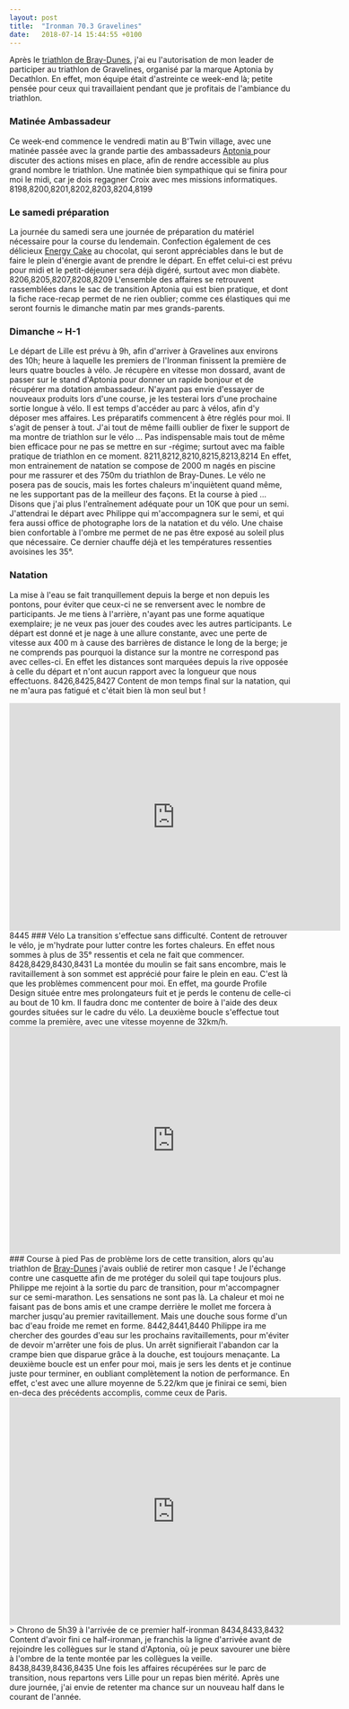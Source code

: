 ```yaml
---
layout: post
title:  "Ironman 70.3 Gravelines"
date:   2018-07-14 15:44:55 +0100
---
```

Après le <a href="http://twomoulins.fr/triathlon-braydunes/">triathlon de Bray-Dunes</a>, j'ai eu l'autorisation de mon leader de participer au triathlon de Gravelines, organisé par la marque Aptonia by Decathlon. En effet, mon équipe était d'astreinte ce week-end là; petite pensée pour ceux qui travaillaient pendant que je profitais de l'ambiance du triathlon.

### Matinée Ambassadeur
Ce week-end commence le vendredi matin au B'Twin village, avec une matinée passée avec la grande partie des ambassadeurs <a href="https://www.decathlon.fr/sport/c0-nutrition-sportive/_/N-rinoim" target="_blank" rel="noopener">Aptonia  </a>pour discuter des actions mises en place, afin de rendre accessible au plus grand nombre le triathlon. Une matinée bien sympathique qui se finira pour moi le midi, car je dois regagner Croix avec mes missions informatiques.
8198,8200,8201,8202,8203,8204,8199
### Le samedi préparation
La journée du samedi sera une journée de préparation du matériel nécessaire pour la course du lendemain. Confection également de ces délicieux <a href="https://www.decathlon.fr/energy-cake-chocolat-3x100g-id_8408970.html" target="_blank" rel="noopener">Energy Cake</a> au chocolat, qui seront appréciables dans le but de faire le plein d'énergie avant de prendre le départ. En effet celui-ci est prévu pour midi et le petit-déjeuner sera déjà digéré, surtout avec mon diabète.
8206,8205,8207,8208,8209
L'ensemble des affaires se retrouvent rassemblées dans le sac de transition Aptonia qui est bien pratique, et dont la fiche race-recap permet de ne rien oublier; comme ces élastiques qui me seront fournis le dimanche matin par mes grands-parents.

### Dimanche ~ H-1
Le départ de Lille est prévu à 9h, afin d'arriver à Gravelines aux environs des 10h; heure à laquelle les premiers de l'Ironman finissent la première de leurs quatre boucles à vélo.
Je récupère en vitesse mon dossard, avant de passer sur le stand d'Aptonia pour donner un rapide bonjour et de récupérer ma dotation ambassadeur. N'ayant pas envie d'essayer de nouveaux produits lors d'une course, je les testerai lors d'une prochaine sortie longue à vélo.
Il est temps d'accéder au parc à vélos, afin d'y déposer mes affaires. Les préparatifs commencent à être réglés pour moi. Il s'agit de penser à tout. J'ai tout de même failli oublier de fixer le support de ma montre de triathlon sur le vélo ... Pas indispensable mais tout de même bien efficace pour ne pas se mettre en sur -régime; surtout avec ma faible pratique de triathlon en ce moment.
8211,8212,8210,8215,8213,8214
En effet, mon entrainement de natation se compose de  2000 m nagés en piscine pour me rassurer et des 750m du triathlon de Bray-Dunes.
Le vélo ne posera pas de soucis, mais les fortes chaleurs m'inquiètent quand même, ne les supportant pas de la meilleur des façons. Et la course à pied ... Disons que j'ai plus l'entraînement adéquate pour un 10K que pour un semi.
J'attendrai le départ avec Philippe qui m'accompagnera sur le semi, et qui fera aussi office de photographe lors de la natation et du vélo. Une chaise bien confortable à l'ombre me permet de ne pas être exposé au soleil plus que nécessaire. Ce dernier chauffe déjà et les températures ressenties avoisines les 35°.

### Natation
La mise à l'eau se fait tranquillement depuis la berge et non depuis les pontons, pour éviter que ceux-ci ne se renversent avec le nombre de participants.
Je me tiens à l'arrière, n'ayant pas une forme aquatique exemplaire; je ne veux pas jouer des coudes avec les autres participants.
Le départ est donné et je nage à une allure constante, avec une perte de vitesse aux 400 m à cause des barrières de distance le long de la berge; je ne comprends pas pourquoi la distance sur la montre ne correspond pas avec celles-ci. En effet les distances sont marquées depuis la rive opposée à celle du départ et n'ont aucun rapport avec la longueur que nous effectuons.
8426,8425,8427
Content de mon temps final sur la natation, qui ne m'aura pas fatigué et c'était bien là mon seul but !

<center><iframe src="https://www.strava.com/activities/1674453233/embed/a5aa1ef5b33834b9a335a06b45c2b2e2cccc22c7" width="590" height="405" frameborder="0" scrolling="no"></iframe></center>
8445
### Vélo
La transition s'effectue sans difficulté. Content de retrouver le vélo, je m'hydrate pour lutter contre les fortes chaleurs. En effet nous sommes à plus de 35° ressentis et cela ne fait que commencer.
8428,8429,8430,8431
La montée du moulin se fait sans encombre, mais le ravitaillement à son sommet est apprécié pour faire le plein en eau. C'est là que les problèmes commencent pour moi. En effet, ma gourde Profile Design située entre mes prolongateurs fuit et je perds le contenu de celle-ci au bout de 10 km. Il faudra donc me contenter de boire à l'aide des deux gourdes situées sur le cadre du vélo.
La deuxième boucle s'effectue tout comme la première, avec une vitesse moyenne de 32km/h.

<center><iframe src="https://www.strava.com/activities/1674453571/embed/18182ea5e5096b539d6050832a59941dff8fc267" width="590" height="405" frameborder="0" scrolling="no" data-mce-fragment="1"></iframe></center>
### Course à pied
Pas de problème lors de cette transition, alors qu'au triathlon de <a href="http://twomoulins.fr/triathlon-braydunes/">Bray-Dunes</a> j'avais oublié de retirer mon casque ! Je l'échange contre une casquette afin de me protéger du soleil qui tape toujours plus.
Philippe me rejoint à la sortie du parc de transition, pour m'accompagner sur ce semi-marathon. Les sensations ne sont pas là. La chaleur et moi ne faisant pas de bons amis et une crampe derrière le mollet me forcera à marcher jusqu'au premier ravitaillement. Mais une douche sous forme d'un bac d'eau froide me remet en forme.
8442,8441,8440
Philippe ira me chercher des gourdes d'eau sur les prochains ravitaillements, pour m'éviter de devoir m'arrêter une fois de plus. Un arrêt signifierait l'abandon car la crampe bien que disparue grâce à la douche, est toujours menaçante.
La deuxième boucle est un enfer pour moi, mais je sers les dents et je continue juste pour terminer, en oubliant complètement la notion de performance. En effet, c'est avec une allure moyenne de 5.22/km que je finirai ce semi, bien en-deca des précédents accomplis, comme ceux de Paris.

<center><iframe src="https://www.strava.com/activities/1676206410/embed/d9ec64b2c051e59a62f3c8401a1585473dfa6ed6" width="590" height="405" frameborder="0" scrolling="no" data-mce-fragment="1"></iframe></center>
> Chrono de 5h39 à l'arrivée de ce premier half-ironman
8434,8433,8432
Content d'avoir fini ce half-ironman, je franchis la ligne d'arrivée avant de rejoindre les collègues sur le stand d'Aptonia, où je peux savourer une bière à l'ombre de la tente montée par les collègues la veille.
8438,8439,8436,8435
Une fois les affaires récupérées sur le parc de transition, nous repartons vers Lille pour un repas bien mérité. Après une dure journée, j'ai envie de retenter ma chance sur un nouveau half dans le courant de l'année.